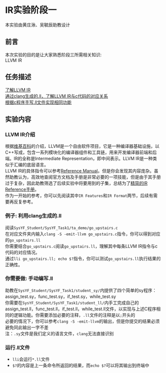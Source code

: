 # IR实验阶段一
本实验由黄庄湫、吴毓辰助教设计

## 前言
本次实验的目的是让大家熟悉阶段三所需相关知识:   
LLVM IR

## 任务描述
[了解LLVM IR](#llvm-ir介绍)  
[通过clang生成的.ll，了解LLVM IR与c代码的对应关系](#例子-利用clang生成的ll)  
[根据c程序手写.ll文件实现相同功能](#你需要做-手动编写ll)  

## 实验内容
### LLVM IR介绍
根据[维基百科](https://zh.wikipedia.org/zh-cn/LLVM)的介绍，LLVM是一个自由软件项目，它是一种编译器基础设施，以C++写成，包含一系列模块化的编译器组件和工具链，用来开发编译器前端和后端。IR的全称是Intermediate Representation，即中间表示。LLVM IR是一种类似于汇编的底层语言。  
LLVM IR的具体指令可以参考[Reference Manual](http://llvm.org/docs/LangRef.html)。但是你会发现其内容庞杂。虽然助教认为，高效地查阅官方文档及手册是非常必要的一项技能，但是由于其手册过于复杂，因此助教筛选了后续实验中将要用到的子集，总结为了[精简的IR Reference手册](./SysYIR.md)。  
作为一开始的参考，你可以先阅读其中`IR Features`和`IR Format`两节，后续有需要再反复参考。  

### 例子: 利用clang生成的.ll
阅读`SysYF_Student/SysYF_Task1/ta_demo/go_upstairs.c`  
在对应文件夹内输入`clang -S -emit-llvm go_upstairs.c`指令，你可以得到对应的`go_upstairs.ll`  
你需要结合`go_upstairs.c`阅读`go_upstairs.ll`，理解其中每条LLVM IR指令与c代码的对应情况。  
通过`lli go_upstairs.ll; echo $?`指令，你可以测试`go_upstairs.ll`执行结果的正确性。  

### 你需要做: 手动编写.ll
助教在`SysYF_Student/SysYF_Task1/student_sy/`内提供了四个简单的sy程序：assign_test.sy，func_test.sy，if_test.sy，while_test.sy  
你需要在`SysYF_Student/SysYF_Task1/student_ll/`内手工完成自己的assign_test.ll，func_test.ll，if_test.ll，while_test.ll文件，以实现与上述C程序相同的逻辑功能。你需要添加必要的注释，`.ll`文件的注释是以`;`开头的  
必要的情况下，你可以参考`clang -S -emit-llvm`的输出，但是你提交的结果必须避免同此输出一字不差  
注：`.sy`文件是我们定义的语言文件，`clang`无法直接识别  

### 运行.ll文件
- `lli`会运行`*.ll`文件
- `$?`的内容是上一条命令所返回的结果，而`echo $?`可以将其输出到终端中 